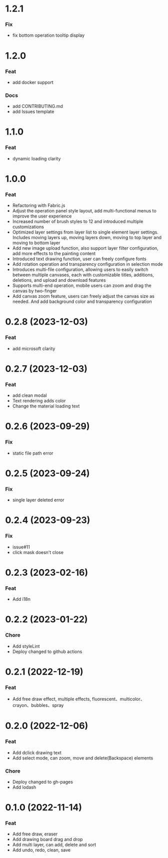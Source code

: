 # 1.2.1

### Fix

- fix bottom operation tooltip display

# 1.2.0

### Feat

- add docker support

### Docs

- add CONTRIBUTING.md
- add Issues template

# 1.1.0

### Feat

- dynamic loading clarity

# 1.0.0

### Feat

- Refactoring with Fabric.js
- Adjust the operation panel style layout, add multi-functional menus to improve the user experience
- Increased number of brush styles to 12 and introduced multiple customizations
- Optimized layer settings from layer list to single element layer settings. Includes moving layers up, moving layers down, moving to top layer and moving to bottom layer
- Add new image upload function, also support layer filter configuration, add more effects to the painting content
- Introduced text drawing function, user can freely configure fonts
- Add rotation operation and transparency configuration in selection mode
- Introduces multi-file configuration, allowing users to easily switch between multiple canvases, each with customizable titles, additions, deletions, and upload and download features
- Supports multi-end operation, mobile users can zoom and drag the canvas by two-finger
- Add canvas zoom feature, users can freely adjust the canvas size as needed. And add background color and transparency configuration

# 0.2.8 (2023-12-03)

### Feat

- add microsoft clarity

# 0.2.7 (2023-12-03)

### Feat

- add clean modal
- Text rendering adds color
- Change the material loading text

# 0.2.6 (2023-09-29)

### Fix

- static file path error

# 0.2.5 (2023-09-24)

### Fix

- single layer deleted error

# 0.2.4 (2023-09-23)

### Fix

- issue#11
- click mask doesn't close

# 0.2.3 (2023-02-16)

### Feat

- Add i18n

# 0.2.2 (2023-01-22)

### Chore

- Add styleLint
- Deploy changed to github actions

# 0.2.1 (2022-12-19)

### Feat

- Add free draw effect, multiple effects, fluorescent、multicolor、crayon、bubbles、spray

# 0.2.0 (2022-12-06)

### Feat

- Add dclick drawing text
- Add select mode, can zoom, move and delete(Backspace) elements

### Chore

- Deploy changed to gh-pages
- Add lodash

# 0.1.0 (2022-11-14)

### Feat

- Add free draw, eraser
- Add drawing board drag and drop
- Add multi layer, can add, delete and sort
- Add undo, redo, clean, save
